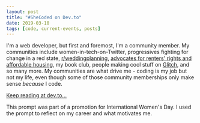 ```yaml
---
layout: post
title: "#SheCoded on Dev.to"
date: 2019-03-10
tags: [code, current-events, posts]
---
```


<p>I'm a web developer, but first and foremost, I'm a community member. My communities include women-in-tech-on-Twitter, progressives fighting for change in a red state, <a href="https://www.reddit.com/r/weddingplanning">r/weddingplanning</a>, <a href="https://facebook.com/RentersTogetherLNK/">advocates for renters' rights and affordable housing</a>, my book club, people making cool stuff on <a href="https://www.glitch.com">Glitch</a>, and so many more. My communities are what drive me - coding is my job but not my life, even though some of those community memberships only make sense <em>because</em> I code.</p>

[Keep reading at dev.to...](https://dev.to/casseylottman/nevertheless-cassey-lottman-has-a-life-outside-code-96n)

This prompt was part of a promotion for International Women's Day. I used the prompt to reflect on my career and what motivates me. 
